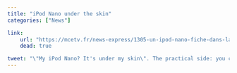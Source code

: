 ```yaml
---
title: "iPod Nano under the skin"
categories: ["News"]

link:
    url: "https://mcetv.fr/news-express/1305-un-ipod-nano-fiche-dans-la-peau"
    dead: true

tweet: "\"My iPod Nano? It's under my skin\". The practical side: you cannot lose it!"
---
```

